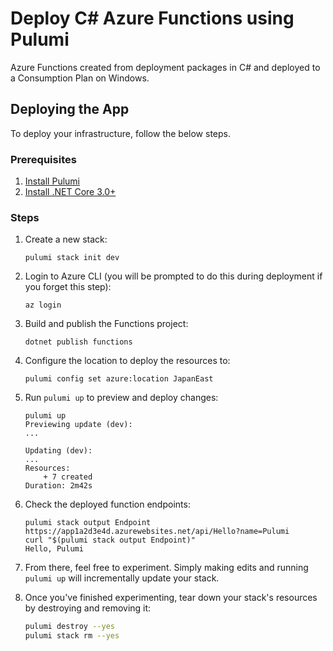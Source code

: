 # Deploy C# Azure Functions using Pulumi

Azure Functions created from deployment packages in C# and deployed to a Consumption Plan on Windows.

## Deploying the App

To deploy your infrastructure, follow the below steps.

### Prerequisites

1. [Install Pulumi](https://www.pulumi.com/docs/get-started/install/)
2. [Install .NET Core 3.0+](https://dotnet.microsoft.com/download)

### Steps

1.  Create a new stack:

    ```
    pulumi stack init dev
    ```

1.  Login to Azure CLI (you will be prompted to do this during deployment if you forget this step):

    ```
    az login
    ```

1.  Build and publish the Functions project:

    ```
    dotnet publish functions
    ```

1.  Configure the location to deploy the resources to:

    ```
    pulumi config set azure:location JapanEast
    ```

1.  Run `pulumi up` to preview and deploy changes:

    ```
    pulumi up
    Previewing update (dev):
    ...

    Updating (dev):
    ...
    Resources:
        + 7 created
    Duration: 2m42s
    ```

1.  Check the deployed function endpoints:

    ```
    pulumi stack output Endpoint
    https://app1a2d3e4d.azurewebsites.net/api/Hello?name=Pulumi
    curl "$(pulumi stack output Endpoint)"
    Hello, Pulumi
    ```

1. From there, feel free to experiment. Simply making edits and running `pulumi up` will incrementally update your stack.

1. Once you've finished experimenting, tear down your stack's resources by destroying and removing it:

    ```bash
    pulumi destroy --yes
    pulumi stack rm --yes
    ```
